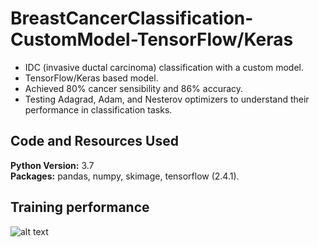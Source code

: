 # BreastCancerClassification-CustomModel-TensorFlow/Keras
* IDC (invasive ductal carcinoma) classification with a custom model.
* TensorFlow/Keras based model.
* Achieved 80% cancer sensibility and 86% accuracy.
* Testing Adagrad, Adam, and Nesterov optimizers to understand their performance in classification tasks.

## Code and Resources Used 
**Python Version:** 3.7  
**Packages:** pandas, numpy, skimage, tensorflow (2.4.1).

## Training performance
![alt text](https://github.com/chrisferreyra13/BreastCancerClassification-CustomModel-TensorFlowKeras/blob/master/train_curves.png "Training Performance")
